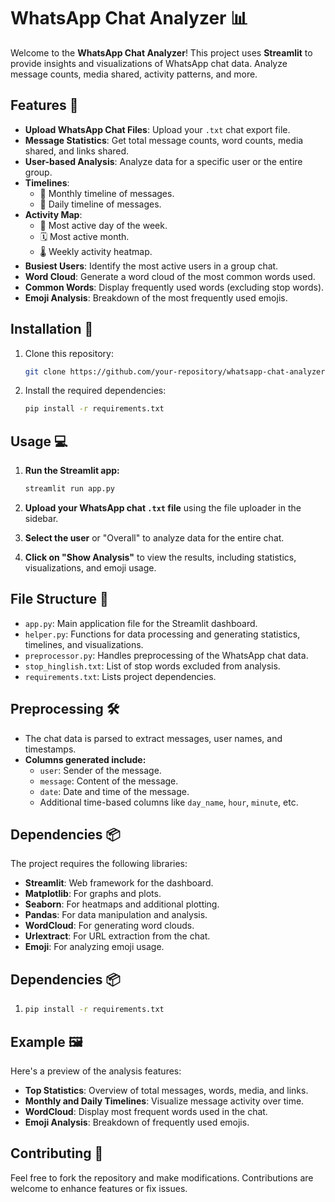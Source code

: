 # WhatsApp Chat Analyzer 📊

Welcome to the **WhatsApp Chat Analyzer**! This project uses **Streamlit** to provide insights and visualizations of WhatsApp chat data. Analyze message counts, media shared, activity patterns, and more.

## Features 🌟

- **Upload WhatsApp Chat Files**: Upload your `.txt` chat export file.
- **Message Statistics**: Get total message counts, word counts, media shared, and links shared.
- **User-based Analysis**: Analyze data for a specific user or the entire group.
- **Timelines**:
  - 📅 Monthly timeline of messages.
  - 📆 Daily timeline of messages.
- **Activity Map**:
  - 📆 Most active day of the week.
  - 🗓️ Most active month.
  - 🌡️ Weekly activity heatmap.
- **Busiest Users**: Identify the most active users in a group chat.
- **Word Cloud**: Generate a word cloud of the most common words used.
- **Common Words**: Display frequently used words (excluding stop words).
- **Emoji Analysis**: Breakdown of the most frequently used emojis.

## Installation 🚀

1. Clone this repository:
   ```bash
   git clone https://github.com/your-repository/whatsapp-chat-analyzer.git
2. Install the required dependencies:
   ```bash
   pip install -r requirements.txt

## Usage 💻

1. **Run the Streamlit app:**
   ```bash
   streamlit run app.py

2. **Upload your WhatsApp chat `.txt` file** using the file uploader in the sidebar.

3. **Select the user** or "Overall" to analyze data for the entire chat.

4. **Click on "Show Analysis"** to view the results, including statistics, visualizations, and emoji usage.

## File Structure 📂

- `app.py`: Main application file for the Streamlit dashboard.
- `helper.py`: Functions for data processing and generating statistics, timelines, and visualizations.
- `preprocessor.py`: Handles preprocessing of the WhatsApp chat data.
- `stop_hinglish.txt`: List of stop words excluded from analysis.
- `requirements.txt`: Lists project dependencies.

## Preprocessing 🛠️

- The chat data is parsed to extract messages, user names, and timestamps.
- **Columns generated include:**
  - `user`: Sender of the message.
  - `message`: Content of the message.
  - `date`: Date and time of the message.
  - Additional time-based columns like `day_name`, `hour`, `minute`, etc.

## Dependencies 📦

The project requires the following libraries:

- **Streamlit**: Web framework for the dashboard.
- **Matplotlib**: For graphs and plots.
- **Seaborn**: For heatmaps and additional plotting.
- **Pandas**: For data manipulation and analysis.
- **WordCloud**: For generating word clouds.
- **Urlextract**: For URL extraction from the chat.
- **Emoji**: For analyzing emoji usage.

## Dependencies 📦
1.
   ```bash
   pip install -r requirements.txt

## Example 🖼️

Here's a preview of the analysis features:

- **Top Statistics**: Overview of total messages, words, media, and links.
- **Monthly and Daily Timelines**: Visualize message activity over time.
- **WordCloud**: Display most frequent words used in the chat.
- **Emoji Analysis**: Breakdown of frequently used emojis.

## Contributing 🤝

Feel free to fork the repository and make modifications. Contributions are welcome to enhance features or fix issues.


